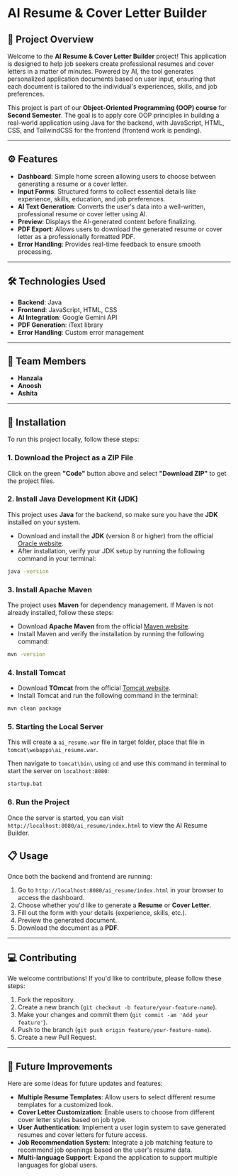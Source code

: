 # **AI Resume & Cover Letter Builder**

## 📄 **Project Overview**

Welcome to the **AI Resume & Cover Letter Builder** project! This application is designed to help job seekers create professional resumes and cover letters in a matter of minutes. Powered by AI, the tool generates personalized application documents based on user input, ensuring that each document is tailored to the individual's experiences, skills, and job preferences.

This project is part of our **Object-Oriented Programming (OOP) course** for **Second Semester**. The goal is to apply core OOP principles in building a real-world application using Java for the backend, with JavaScript, HTML, CSS, and TailwindCSS for the frontend (frontend work is pending).

---

## ⚙️ **Features**

- **Dashboard**: Simple home screen allowing users to choose between generating a resume or a cover letter.
- **Input Forms**: Structured forms to collect essential details like experience, skills, education, and job preferences.
- **AI Text Generation**: Converts the user's data into a well-written, professional resume or cover letter using AI.
- **Preview**: Displays the AI-generated content before finalizing.
- **PDF Export**: Allows users to download the generated resume or cover letter as a professionally formatted PDF.
- **Error Handling**: Provides real-time feedback to ensure smooth processing.

---

## 🛠️ **Technologies Used**

- **Backend**: Java 
- **Frontend**: JavaScript, HTML, CSS
- **AI Integration**: Google Gemini API
- **PDF Generation**: iText library
- **Error Handling**: Custom error management

---

## 🤝 **Team Members**

- **Hanzala**
- **Anoosh**
- **Ashita**

---

## 🚀 **Installation**

To run this project locally, follow these steps:

### **1. Download the Project as a ZIP File**

Click on the green **"Code"** button above and select **"Download ZIP"** to get the project files.

### **2. Install Java Development Kit (JDK)**

This project uses **Java** for the backend, so make sure you have the **JDK** installed on your system.

- Download and install the **JDK** (version 8 or higher) from the official [Oracle website](https://www.oracle.com/java/technologies/javase-jdk11-downloads.html).
- After installation, verify your JDK setup by running the following command in your terminal:

```bash
java -version
```

### **3. Install Apache Maven**

The project uses **Maven** for dependency management. If Maven is not already installed, follow these steps:

- Download **Apache Maven** from the official [Maven website](https://maven.apache.org/download.cgi).
- Install Maven and verify the installation by running the following command:

```bash
mvn -version
```

### **4. Install Tomcat**

- Download **TOmcat** from the official [Tomcat website]([https://maven.apache.org/download.cgi](https://tomcat.apache.org/download-90.cgi)).
- Install Tomcat and run the following command in the terminal:

```bash
mvn clean package
```

### **5. Starting the Local Server**

This will create a `ai_resume.war` file in target folder, place that file in `tomcat\webapps\ai_resume.war`.

Then navigate to `tomcat\bin\` using `cd` and use this command in terminal to start the server on `localhost:8080`:

```bash
startup.bat
```

### **6. Run the Project**

Once the server is started, you can visit `http://localhost:8080/ai_resume/index.html` to view the AI Resume Builder.

## 📋 **Usage**

Once both the backend and frontend are running:

1. Go to `http://localhost:8080/ai_resume/index.html` in your browser to access the dashboard.
2. Choose whether you'd like to generate a **Resume** or **Cover Letter**.
3. Fill out the form with your details (experience, skills, etc.).
4. Preview the generated document.
5. Download the document as a **PDF**.

---

## 💻 **Contributing**

We welcome contributions! If you'd like to contribute, please follow these steps:

1. Fork the repository.
2. Create a new branch (`git checkout -b feature/your-feature-name`).
3. Make your changes and commit them (`git commit -am 'Add your feature'`).
4. Push to the branch (`git push origin feature/your-feature-name`).
5. Create a new Pull Request.

---

## 🌟 **Future Improvements**

Here are some ideas for future updates and features:

- **Multiple Resume Templates**: Allow users to select different resume templates for a customized look.
- **Cover Letter Customization**: Enable users to choose from different cover letter styles based on job type.
- **User Authentication**: Implement a user login system to save generated resumes and cover letters for future access.
- **Job Recommendation System**: Integrate a job matching feature to recommend job openings based on the user's resume data.
- **Multi-language Support**: Expand the application to support multiple languages for global users.
